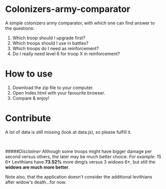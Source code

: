 # Colonizers-army-comparator

A simple colonizers army comparator, with which one can find answer to the questions:

1. Which troop should I upgrade first?
2. Which troops should I use in battles?
3. Which troops do I need as reinforcement?
4. Do I really need level 6 for troop X in reinforcement?


# How to use
1. Download the zip file to your computer.
2. Open Index.html with your favourite browser.
3. Compare & enjoy!

# Contribute
A lot of data is still missing (look at data.js), so please fulfill it.

<br>

#####_Disclaimer_
Although some troops might have bigger damage per second versus others, the later may be much better choice.
_For example_: 15 6* Levithians have **73.52%** more dmg/s versus 3 widows 6\*, but still the **widows are much more better**.

Note also, that the application doesn't consider the additional levithians after widow's death...for now. 